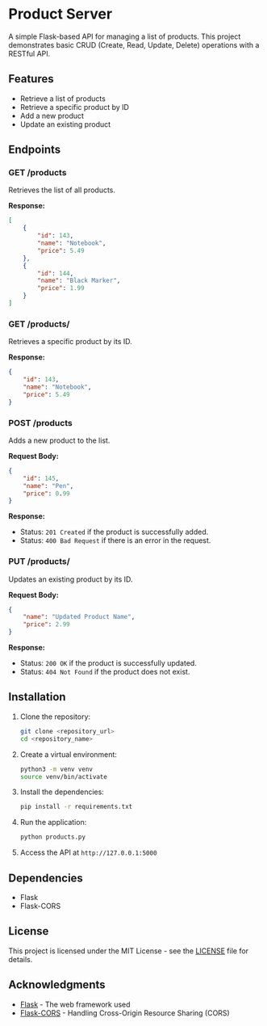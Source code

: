 
# Product Server

A simple Flask-based API for managing a list of products. This project demonstrates basic CRUD (Create, Read, Update, Delete) operations with a RESTful API.

## Features

- Retrieve a list of products
- Retrieve a specific product by ID
- Add a new product
- Update an existing product

## Endpoints

### GET /products

Retrieves the list of all products.

**Response:**
```json
[
    {
        "id": 143,
        "name": "Notebook",
        "price": 5.49
    },
    {
        "id": 144,
        "name": "Black Marker",
        "price": 1.99
    }
]
```

### GET /products/<id>

Retrieves a specific product by its ID.

**Response:**
```json
{
    "id": 143,
    "name": "Notebook",
    "price": 5.49
}
```

### POST /products

Adds a new product to the list.

**Request Body:**
```json
{
    "id": 145,
    "name": "Pen",
    "price": 0.99
}
```

**Response:**
- Status: `201 Created` if the product is successfully added.
- Status: `400 Bad Request` if there is an error in the request.

### PUT /products/<id>

Updates an existing product by its ID.

**Request Body:**
```json
{
    "name": "Updated Product Name",
    "price": 2.99
}
```

**Response:**
- Status: `200 OK` if the product is successfully updated.
- Status: `404 Not Found` if the product does not exist.

## Installation

1. Clone the repository:
    ```sh
    git clone <repository_url>
    cd <repository_name>
    ```

2. Create a virtual environment:
    ```sh
    python3 -m venv venv
    source venv/bin/activate
    ```

3. Install the dependencies:
    ```sh
    pip install -r requirements.txt
    ```

4. Run the application:
    ```sh
    python products.py
    ```

5. Access the API at `http://127.0.0.1:5000`

## Dependencies

- Flask
- Flask-CORS

## License

This project is licensed under the MIT License - see the [LICENSE](LICENSE) file for details.

## Acknowledgments

- [Flask](https://flask.palletsprojects.com/) - The web framework used
- [Flask-CORS](https://flask-cors.readthedocs.io/en/latest/) - Handling Cross-Origin Resource Sharing (CORS)
